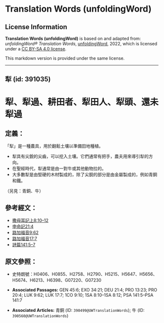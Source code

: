 # Translation Words (unfoldingWord)

## License Information

**Translation Words (unfoldingWord)** is based on and adapted from: _unfoldingWord® Translation Words_, [unfoldingWord](https://unfoldingword.org/utw), 2022, which is licensed under a [CC BY-SA 4.0 license](https://creativecommons.org/licenses/by-sa/4.0/legalcode.en).

This markdown version is provided under the same license.



--------------------------------

## 犁 (id: 391035)

犁、犁過、耕田者、犁田人、犁頭、還未犁過
====================

定義：
---

「犁」是一種農具，用於翻鬆土壤以準備田地種植。

* 犁具有尖銳的尖齒，可以挖入土壤。它們通常有把手，農夫用來導引犁的方向。
* 在聖經時代，犁通常是由一對牛或其他動物拉的。
* 大多數犁是由堅硬的木材製成的，除了尖銳的部分是由金屬製成的，例如青銅和鐵。

（另見：青銅、牛）

參考經文：
-----

* [撒母耳記上8:10–12](https://ref.ly/1Sam8:10-1Sam8:12)
* [申命記21:4](https://ref.ly/Deut21:4)
* [路加福音9:62](https://ref.ly/Luke9:62)
* [路加福音17:7](https://ref.ly/Luke17:7)
* [詩篇141:5–7](https://ref.ly/Ps141:5-Ps141:7)

原文參照：
-----

* 史特朗號：H0406、H0855、H2758、H2790、H5215、H5647、H5656、H5674、H6213、H6398、G07220、G07230

* **Associated Passages:** GEN 45:6; EXO 34:21; DEU 21:4; PRO 13:23; PRO 20:4; LUK 9:62; LUK 17:7; 1CO 9:10; 1SA 8:10–1SA 8:12; PSA 141:5–PSA 141:7
* **Associated Articles:** 青銅 (ID: `390499@UWTranslationWords`); 牛 (ID: `390560@UWTranslationWords`)

